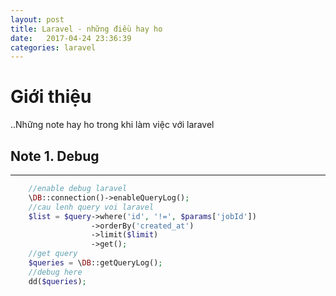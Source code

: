 ```yaml
---
layout: post
title: Laravel - những điều hay ho
date:   2017-04-24 23:36:39
categories: laravel
---
```


# Giới thiệu
..Những note hay ho trong khi làm việc với laravel

## Note 1. Debug
_______________________________________________
```php
    //enable debug laravel
    \DB::connection()->enableQueryLog();
    //cau lenh query voi laravel
    $list = $query->where('id', '!=', $params['jobId'])
                  ->orderBy('created_at')
                  ->limit($limit)
                  ->get();
    //get query
    $queries = \DB::getQueryLog();
    //debug here
    dd($queries);
```